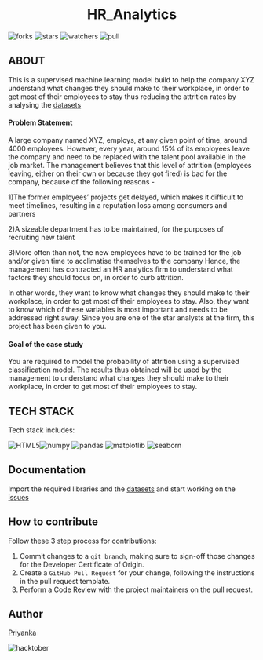 <div align='center'>
    <h1> HR_Analytics </h1>
</div>

![forks](https://img.shields.io/github/forks/DSC-CETB/HR_Analytics_CaseStudy?style=social)
![stars](https://img.shields.io/github/stars/DSC-CETB/HR_Analytics_CaseStudy?style=social)
![watchers](https://img.shields.io/github/watchers/DSC-CETB/HR_Analytics_CaseStudy?style=social)
![pull](https://img.shields.io/github/issues-pr/DSC-CETB/HR_Analytics_CaseStudy)


## ABOUT

This is a supervised machine learning model build to help the company XYZ  understand what changes they should make to their workplace, in order to get most of their employees to stay thus reducing the attrition rates by analysing the [datasets](https://github.com/DSC-CETB/HR_Analytics_CaseStudy/tree/main/datasets)

#### Problem Statement

A large company named XYZ, employs, at any given point of time, around 4000 employees. However, every year, around 15% of its employees leave the company and need to be replaced with the talent pool available in the job market. The management believes that this level of attrition (employees leaving, either on their own or because they got fired) is bad for the company, because of the following reasons -

1)The former employees’ projects get delayed, which makes it difficult to meet timelines, resulting in a reputation loss among consumers and partners

2)A sizeable department has to be maintained, for the purposes of recruiting new talent

3)More often than not, the new employees have to be trained for the job and/or given time to acclimatise themselves to the company Hence, the management has contracted an HR analytics firm to understand what factors they should focus on, in order to curb attrition. 

In other words, they want to know what changes they should make to their workplace, in order to get most of their employees to stay. Also, they want to know which of these variables is most important and needs to be addressed right away. Since you are one of the star analysts at the firm, this project has been given to you.

#### Goal of the case study

You are required to model the probability of attrition using a supervised classification model. The results thus obtained will be used by the management to understand what changes they should make to their workplace, in order to get most of their employees to stay.


## TECH STACK

Tech stack includes:

<img alt="HTML5" src="https://img.shields.io/badge/python-grey?&style=for-the-badge&logo=python&logoColor=blue" >![numpy](https://img.shields.io/badge/numpy-black?&style=for-the-badge&logo=numpy&logoColor=yellow) ![pandas](https://img.shields.io/badge/pandas-white?&style=for-the-badge&logo=pandas&logoColor=black) ![matplotlib](https://img.shields.io/badge/matplotlib-blue?&style=for-the-badge&logo=circle&logoColor=black) ![seaborn](https://img.shields.io/badge/seaborn-orange?&style=for-the-badge&logo=appveyor&logoColor=blue)


## Documentation
Import the required libraries and the [datasets](https://github.com/DSC-CETB/HR_Analytics_CaseStudy/tree/main/datasets) and start working on the [issues](https://github.com/DSC-CETB/HR_Analytics_CaseStudy/issues)

## How to contribute
Follow these 3 step process for contributions:

1. Commit changes to a `git branch`, making sure to sign-off those changes for the Developer Certificate of Origin.
2. Create a `GitHub Pull Request` for your change, following the instructions in the pull request template.
3. Perform a Code Review with the project maintainers on the pull request.



## Author
[Priyanka](https://github.com/Priyanka142806)

![hacktober](https://hacktoberfest.digitalocean.com/_nuxt/img/logo-hacktoberfest-full2.aa1e9d9.svg)


